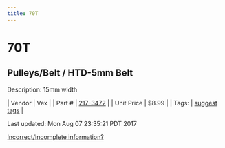 ```yaml
---
title: 70T
---
```


# 70T
## Pulleys/Belt / HTD-5mm Belt
Description: 	15mm width 

| Vendor | Vex | 
| Part # | [217-3472](http://www.vexrobotics.com/vexpro/motion/belts-and-pulleys/htdbelts15.html) | 
| Unit Price | $8.99 | 
| Tags: | [suggest tags](https://docs.google.com/forms/d/e/1FAIpQLSeWyY8v3RgOty-MyWmh9U0iivNYN_molChYyS-0U-o-kOAv_g/viewform) | 

Last updated: Mon Aug 07 23:35:21 PDT 2017

 [Incorrect/Incomplete information?](https://docs.google.com/forms/d/e/1FAIpQLSeWyY8v3RgOty-MyWmh9U0iivNYN_molChYyS-0U-o-kOAv_g/viewform)